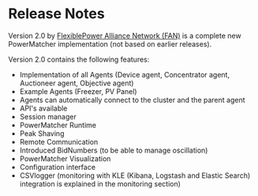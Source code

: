 # Release Notes

Version 2.0 by [FlexiblePower Alliance Network (FAN)](http://flexiblepower.github.io/get-involved/about/) is a complete new PowerMatcher implementation (not based on earlier releases). 

Version 2.0 contains the following features:

* Implementation of all Agents (Device agent, Concentrator agent, Auctioneer agent, Objective agent)
* Example Agents (Freezer, PV Panel)
* Agents can automatically connect to the cluster and the parent agent
* API's available
* Session manager
* PowerMatcher Runtime
* Peak Shaving
* Remote Communication
* Introduced BidNumbers (to be able to manage oscillation)
* PowerMatcher Visualization
* Configuration interface
* CSVlogger (monitoring with KLE (Kibana, Logstash and Elastic Search) integration is explained in the monitoring section)
